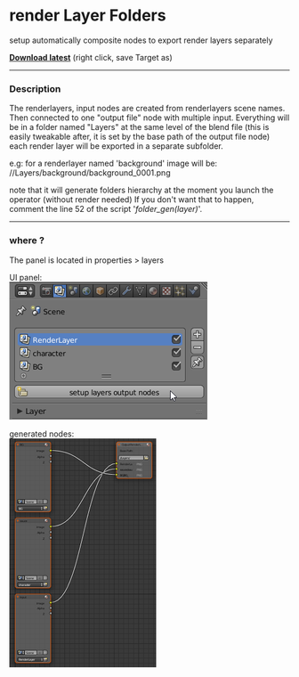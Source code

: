 # render Layer Folders
setup automatically composite nodes to export render layers separately
  
**[Download latest](https://raw.githubusercontent.com/Pullusb/renderLayerFolders/master/render_layer_folders.py)** (right click, save Target as)  
    
---

### Description

The renderlayers, input nodes are created from renderlayers scene names. Then connected to one "output file" node with multiple input.
Everything will be in a folder named "Layers" at the same level of the blend file (this is easily tweakable after, it is set by the base path of the output file node)
each render layer will be exported in a separate subfolder.

e.g:
for a renderlayer named 'background' image will be:
//Layers/background/background_0001.png

note that it will generate folders hierarchy at the moment you launch the operator (without render needed)
If you don't want that to happen, comment the line 52 of the script '*folder_gen(layer)*'.

---

### where ?

The panel is located in properties > layers
<!--
**operator only version**  
For the "no pannel" version, as it's name states, you just have to search "Setup Render layers" in spacebar search menu.
Best if you don't want to overload your (already crowded) UI. ;).
-->
UI panel:  
![RLfolder panel](https://github.com/Pullusb/images_repo/raw/master/Blender_RLfolder_panel_mouse.png)

generated nodes:  
![RLfolder panel](https://github.com/Pullusb/images_repo/raw/master/Blender_RLfolder_nodetree.png)
